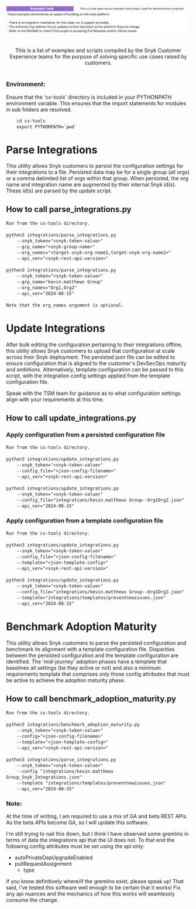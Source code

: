 ![snyk-oss-category](https://github.com/snyk-labs/oss-images/blob/main/oss-example.jpg)

<br/>
<div align="center">
This is a list of examples and scripts compiled by the Snyk Customer Experience teams for the purpose of solving specific use cases raised by customers.
</div>
<br/>

### Environment:
Ensure that the 'cx-tools' directory is included in your PYTHONPATH environment variable. This ensures that the import 
statements for modules in sub folders are resolved.

````
    cd cx-tools
    export PYTHONPATH=`pwd`
````

# Parse Integrations
This utility allows Snyk customers to persist the configuration settings for their integrations to a file. Persisted
data may be for a single group (all orgs) or a comma delimited list of orgs within that group. When persisted, the 
org name and integration name are augmented by their internal Snyk id(s). These id(s) are parsed by the update script.

## How to call parse_integrations.py
````
Run from the cx-tools directory.

python3 integrations/parse_integrations.py
    --snyk_token="<snyk-token-value>" 
    --grp_name="<snyk-group-name>"
    --org_names="<target-snyk-org-name1,target-snyk-org-name2>" 
    --api_ver="<snyk-rest-api-version>"

python3 integrations/parse_integrations.py
    --snyk_token="<snyk-token-value>" 
    --grp_name="kevin.matthews Group"
    --org_names="Org1,Org2" 
    --api_ver="2024-08-15"

Note that the org_names argument is optional.
````

# Update Integrations

After bulk editing the configuration pertaining to their integrations offline, this utility allows Snyk customers 
to upload that configuration at scale across their Snyk deployment. The persisted json file can be edited to ensure 
configuration that is aligned to the customer's DevSecOps maturity and ambitions. Alternatively, template configuration 
can be passed to this script, with the integration config settings applied from the template configuration file.

Speak with the TSM team for guidance as to what configuration settings align with your requirements at this time.

## How to call update_integrations.py
### Apply configuration from a persisted configuration file
````
Run from the cx-tools directory.

python3 integrations/update_integrations.py
    --snyk_token="<snyk-token-value>" 
    --config_file="<json-config-filename>"
    --api_ver="<snyk-rest-api-version>"

python3 integrations/update_integrations.py
    --snyk_token="<snyk-token-value>" 
    --config_file="integrations/kevin.matthews Group--Org1Org2.json"
    --api_ver="2024-08-15"
````
### Apply configuration from a template configuration file
````
Run from the cx-tools directory.

python3 integrations/update_integrations.py
    --snyk_token="<snyk-token-value>" 
    --config_file="<json-config-filename>"
    --template="<json-template-config>"
    --api_ver="<snyk-rest-api-version>"

python3 integrations/update_integrations.py
    --snyk_token="<snyk-token-value>" 
    --config_file="integrations/kevin.matthews Group--Org1Org2.json"
    --template="integrations/templates/preventnewissues.json"
    --api_ver="2024-08-15"

````

# Benchmark Adoption Maturity
This utility allows Snyk customers to parse the persisted configuration and benchmark its alignment with a template
configuration file. Disparities between the persisted configuration and the template configuration are identified. The 
'mid-journey' adoption phases have a template that baselines all settings (be they active or not) and also a minimum 
requirements template that comprises only those config attributes that must be active to achieve the adoption maturity 
phase. 

## How to call benchmark_adoption_maturity.py
````
Run from the cx-tools directory.

python3 integrations/benchmark_adoption_maturity.py
    --snyk_token="<snyk-token-value>" 
    --config="<json-config-filename>"
    --template="<json-template-config>"
    --api_ver="<snyk-rest-api-version>"

python3 integrations/parse_integrations.py
    --snyk_token="<snyk-token-value>" 
    --config "integrations/kevin.matthews Group_Snyk_Integrations.json"
    --template "integrations/templates/preventnewissues.json"
    --api_ver="2024-08-15"

````

### Note:
At the time of writing, I am required to use a mix of GA and beta REST APIs. As the beta APIs become GA, so I will 
update this software.

I'm still trying to nail this down, but I think I have observed some gremlins in terms of data the integrations api 
that the UI does not. To that end the following config attributes must be set using the api only:

- autoPrivateDepUpgradeEnabled
- pullRequestAssignment
  - type

If you know definitively where/if the gremlins exist, please speak up! That said, i've tested this software well enough 
to be certain that it works! Fix any api nuances and the mechanics of how this works will seamlessly consume the change.
